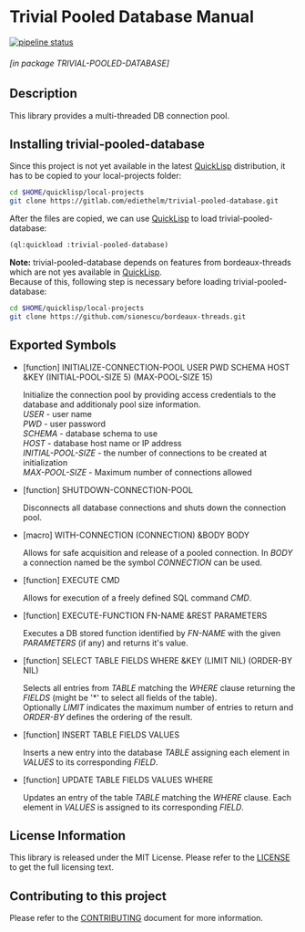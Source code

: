 # Trivial Pooled Database Manual

[![pipeline status](https://gitlab.com/ediethelm/trivial-pooled-database/badges/master/pipeline.svg)](https://gitlab.com/ediethelm/trivial-pooled-database/commits/master)

###### \[in package TRIVIAL-POOLED-DATABASE\]
## Description

This library provides a multi-threaded DB connection pool.


## Installing trivial-pooled-database

Since this project is not yet available in the latest [QuickLisp](https://www.quicklisp.org/beta/ "QuickLisp") distribution, it has to be copied to your local-projects folder:
```bash
cd $HOME/quicklisp/local-projects
git clone https://gitlab.com/ediethelm/trivial-pooled-database.git
```

After the files are copied, we can use [QuickLisp](https://www.quicklisp.org/beta/ "QuickLisp") to load trivial-pooled-database:
```lisp
(ql:quickload :trivial-pooled-database)
```


**Note:** trivial-pooled-database depends on features from bordeaux-threads which are not yes available in [QuickLisp](https://www.quicklisp.org/beta/ "QuickLisp").  
Because of this, following step is necessary before loading trivial-pooled-database:
```bash
cd $HOME/quicklisp/local-projects
git clone https://github.com/sionescu/bordeaux-threads.git
```


## Exported Symbols

- [function] INITIALIZE-CONNECTION-POOL USER PWD SCHEMA HOST &KEY (INITIAL-POOL-SIZE 5) (MAX-POOL-SIZE 15)

    Initialize the connection pool by providing access credentials to the database and additionaly pool size information.  
    *USER* - user name  
    *PWD* - user password  
    *SCHEMA* - database schema to use  
    *HOST* - database host name or IP address  
    *INITIAL-POOL-SIZE* - the number of connections to be created at initialization  
    *MAX-POOL-SIZE* - Maximum number of connections allowed

- [function] SHUTDOWN-CONNECTION-POOL

    Disconnects all database connections and shuts down the connection pool.

- [macro] WITH-CONNECTION (CONNECTION) &BODY BODY

    Allows for safe acquisition and release of a pooled connection. In *BODY* a connection named be the symbol *CONNECTION* can be used.

- [function] EXECUTE CMD

    Allows for execution of a freely defined SQL command *CMD*.

- [function] EXECUTE-FUNCTION FN-NAME &REST PARAMETERS

    Executes a DB stored function identified by *FN-NAME* with the given *PARAMETERS* (if any) and returns it's value.

- [function] SELECT TABLE FIELDS WHERE &KEY (LIMIT NIL) (ORDER-BY NIL)

    Selects all entries from *TABLE* matching the *WHERE* clause returning the *FIELDS* (might be '\*' to select all fields of the table).  
    Optionally *LIMIT* indicates the maximum number of entries to return and *ORDER-BY* defines the ordering of the result.

- [function] INSERT TABLE FIELDS VALUES

    Inserts a new entry into the database *TABLE* assigning each element in *VALUES* to its corresponding *FIELD*.

- [function] UPDATE TABLE FIELDS VALUES WHERE

    Updates an entry of the table *TABLE* matching the *WHERE* clause. Each element in *VALUES* is assigned to its corresponding *FIELD*.

## License Information

This library is released under the MIT License. Please refer to the [LICENSE](https://gitlab.com/ediethelm/trivial-pooled-database/blob/master/LICENSE "License") to get the full licensing text.

## Contributing to this project

Please refer to the [CONTRIBUTING](https://gitlab.com/ediethelm/trivial-pooled-database/blob/master/CONTRIBUTING.md "Contributing") document for more information.
